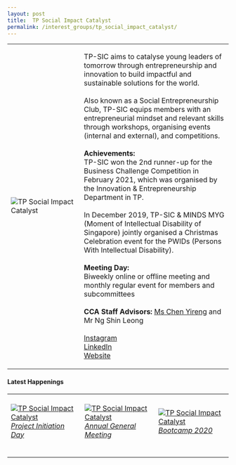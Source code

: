 ```yaml
---
layout: post
title:  TP Social Impact Catalyst
permalink: /interest_groups/tp_social_impact_catalyst/
---
```


<div>
    <table>
        <tr>
            <td style="width:33%"><image src="{{site.baseurl}}/images/CCA_tp_social_impact_catalyst.jpg" style="display:block;margin-left:auto;margin-right:auto;" alt="TP Social Impact Catalyst"></image></td>
            <td>
                <p>
                    TP-SIC aims to catalyse young leaders of tomorrow through entrepreneurship and innovation to build impactful and sustainable solutions for the world.<br>
                    <br>
                    Also known as a Social Entrepreneurship Club, TP-SIC equips members with an entrepreneurial mindset and relevant skills through workshops, organising events (internal and external), and competitions.<br>
                    <br>
                    <b>Achievements:</b><br>
                    TP-SIC won the 2nd runner-up for the Business Challenge Competition in February 2021, which was organised by the Innovation & Entrepreneurship Department in TP.<br>
                    <br>
                    In December 2019, TP-SIC & MINDS MYG (Moment of Intellectual Disability of Singapore) jointly organised a Christmas Celebration event for the PWIDs (Persons With Intellectual Disability).<br>
                    <br>
                    <b>Meeting Day:</b><br>
                    Biweekly online or offline meeting and monthly regular event for members and subcommittees<br>
                    <br>
                    <b>CCA Staff Advisors:</b> <a href="mailto:CHEN_Yireng@TP.EDU.SG">Ms Chen Yireng</a> and Mr Ng Shin Leong<br>
                    <br>
                    <a href="https://www.instagram.com/tp.sic">Instagram</a>
                    <br>
                    <a href="https://www.linkedin.com/company/temasek-polytechnic-social-impact-catalyst">LinkedIn</a>
                    <br>
                    <a href="https://tpsicofficial.wixsite.com/home">Website</a>
                </p>
            </td>
        </tr>
    </table>
</div>

#### Latest Happenings

<div>
    <table>
        <tr>
            <td style="width:33%"><br>
                <a href="https://www.instagram.com/p/CCcu1V8Axlh/">
                    <image src="{{site.baseurl}}/images/CCA-tpsic_IG.jpg" style="display:block;margin-left:auto;margin-right:auto;" alt="TP Social Impact Catalyst">
                    <h6 style="margin-top:0%">Project Initiation Day</h6>
                    </image>
                </a>
            </td>
            <td style="width:33%"><br>
                <a href="https://www.instagram.com/p/CCcxFJNg-Iq/">
                    <image src="{{site.baseurl}}/images/CCA-tpsic_IG2.jpg" style="display:block;margin-left:auto;margin-right:auto;" alt="TP Social Impact Catalyst">
                    <h6 style="margin-top:0%">Annual General Meeting</h6>
                    </image>
                </a>
            </td>
            <td style="width:33%"><br>
                <a href="https://www.instagram.com/p/CD0f1V4AFXo/">
                    <image src="{{site.baseurl}}/images/CCA-tpsic_IG3.jpg" style="display:block;margin-left:auto;margin-right:auto;" alt="TP Social Impact Catalyst">
                    <h6 style="margin-top:0%">Bootcamp 2020</h6>
                    </image>
                </a>
            </td>
        </tr>
    </table>
</div>
